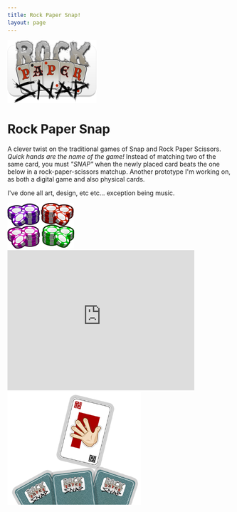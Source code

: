 ```yaml
---
title: Rock Paper Snap!
layout: page
---
```


<img class="centered-block" src="/games/rps/logo.png" width="200px">

# Rock Paper Snap

A clever twist on the traditional games of Snap and Rock Paper Scissors. _Quick hands are the name of the game!_
Instead of matching two of the same card, you must _"SNAP"_ when the newly placed card beats the one below in a rock-paper-scissors matchup. Another prototype I'm working on, as both a digital game and also physical cards.

I've done all art, design, etc etc... exception being music.

<img class="centered-block" src="/games/rps/chips.png">

<iframe class="centered-block" width="420" height="315" src="https://www.youtube.com/embed/O11lhzdJEr4" frameborder="0" allowfullscreen></iframe>


<img class="centered-block" src="/games/rps/card-bottom.png" width="300px">
